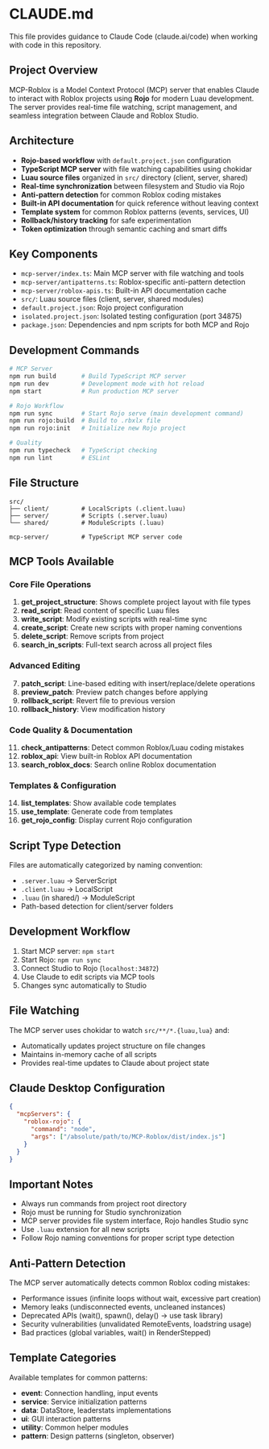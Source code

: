 # CLAUDE.md

This file provides guidance to Claude Code (claude.ai/code) when working with code in this repository.

## Project Overview

MCP-Roblox is a Model Context Protocol (MCP) server that enables Claude to interact with Roblox projects using **Rojo** for modern Luau development. The server provides real-time file watching, script management, and seamless integration between Claude and Roblox Studio.

## Architecture

- **Rojo-based workflow** with `default.project.json` configuration
- **TypeScript MCP server** with file watching capabilities using chokidar
- **Luau source files** organized in `src/` directory (client, server, shared)
- **Real-time synchronization** between filesystem and Studio via Rojo
- **Anti-pattern detection** for common Roblox coding mistakes
- **Built-in API documentation** for quick reference without leaving context
- **Template system** for common Roblox patterns (events, services, UI)
- **Rollback/history tracking** for safe experimentation
- **Token optimization** through semantic caching and smart diffs

## Key Components

- `mcp-server/index.ts`: Main MCP server with file watching and tools
- `mcp-server/antipatterns.ts`: Roblox-specific anti-pattern detection
- `mcp-server/roblox-apis.ts`: Built-in API documentation cache
- `src/`: Luau source files (client, server, shared modules)
- `default.project.json`: Rojo project configuration
- `isolated.project.json`: Isolated testing configuration (port 34875)
- `package.json`: Dependencies and npm scripts for both MCP and Rojo

## Development Commands

```bash
# MCP Server
npm run build       # Build TypeScript MCP server
npm run dev         # Development mode with hot reload
npm start           # Run production MCP server

# Rojo Workflow  
npm run sync        # Start Rojo serve (main development command)
npm run rojo:build  # Build to .rbxlx file
npm run rojo:init   # Initialize new Rojo project

# Quality
npm run typecheck   # TypeScript checking
npm run lint        # ESLint
```

## File Structure

```
src/
├── client/         # LocalScripts (.client.luau)
├── server/         # Scripts (.server.luau)  
└── shared/         # ModuleScripts (.luau)

mcp-server/         # TypeScript MCP server code
```

## MCP Tools Available

### Core File Operations
1. **get_project_structure**: Shows complete project layout with file types
2. **read_script**: Read content of specific Luau files
3. **write_script**: Modify existing scripts with real-time sync
4. **create_script**: Create new scripts with proper naming conventions
5. **delete_script**: Remove scripts from project
6. **search_in_scripts**: Full-text search across all project files

### Advanced Editing
7. **patch_script**: Line-based editing with insert/replace/delete operations
8. **preview_patch**: Preview patch changes before applying
9. **rollback_script**: Revert file to previous version
10. **rollback_history**: View modification history

### Code Quality & Documentation
11. **check_antipatterns**: Detect common Roblox/Luau coding mistakes
12. **roblox_api**: View built-in Roblox API documentation
13. **search_roblox_docs**: Search online Roblox documentation

### Templates & Configuration
14. **list_templates**: Show available code templates
15. **use_template**: Generate code from templates
16. **get_rojo_config**: Display current Rojo configuration

## Script Type Detection

Files are automatically categorized by naming convention:
- `.server.luau` → ServerScript
- `.client.luau` → LocalScript  
- `.luau` (in shared/) → ModuleScript
- Path-based detection for client/server folders

## Development Workflow

1. Start MCP server: `npm start`
2. Start Rojo: `npm run sync` 
3. Connect Studio to Rojo (`localhost:34872`)
4. Use Claude to edit scripts via MCP tools
5. Changes sync automatically to Studio

## File Watching

The MCP server uses chokidar to watch `src/**/*.{luau,lua}` and:
- Automatically updates project structure on file changes
- Maintains in-memory cache of all scripts
- Provides real-time updates to Claude about project state

## Claude Desktop Configuration

```json
{
  "mcpServers": {
    "roblox-rojo": {
      "command": "node",
      "args": ["/absolute/path/to/MCP-Roblox/dist/index.js"]
    }
  }
}
```

## Important Notes

- Always run commands from project root directory
- Rojo must be running for Studio synchronization
- MCP server provides file system interface, Rojo handles Studio sync
- Use `.luau` extension for all new scripts
- Follow Rojo naming conventions for proper script type detection

## Anti-Pattern Detection

The MCP server automatically detects common Roblox coding mistakes:
- Performance issues (infinite loops without wait, excessive part creation)
- Memory leaks (undisconnected events, uncleaned instances)
- Deprecated APIs (wait(), spawn(), delay() → use task library)
- Security vulnerabilities (unvalidated RemoteEvents, loadstring usage)
- Bad practices (global variables, wait() in RenderStepped)

## Template Categories

Available templates for common patterns:
- **event**: Connection handling, input events
- **service**: Service initialization patterns
- **data**: DataStore, leaderstats implementations
- **ui**: GUI interaction patterns
- **utility**: Common helper modules
- **pattern**: Design patterns (singleton, observer)
